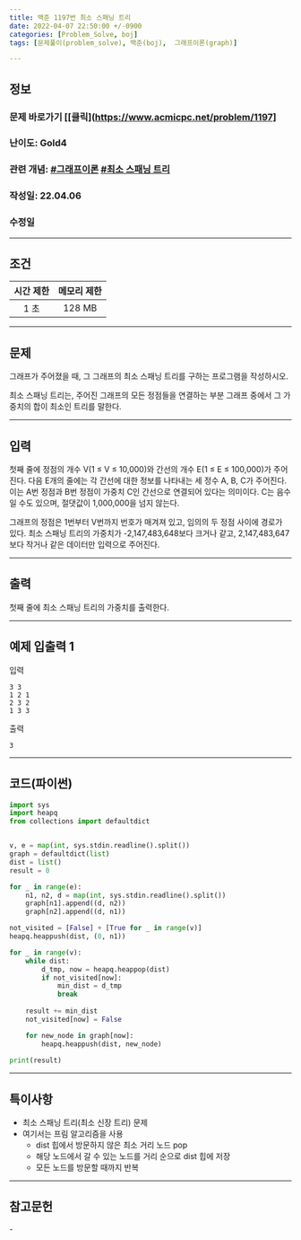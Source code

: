 ```yaml
---
title: 백준 1197번 최소 스패닝 트리
date: 2022-04-07 22:50:00 +/-0900
categories: [Problem_Solve, boj]
tags: [문제풀이(problem_solve), 백준(boj),  그래프이론(graph)]

---
```

## 정보
### 문제 바로가기 [[클릭](https://www.acmicpc.net/problem/1197]
### 난이도: Gold4
### 관련 개념: [#그래프이론](https://www.acmicpc.net/problemset?sort=ac_desc&algo=7) [#최소 스패닝 트리](https://www.acmicpc.net/problemset?sort=ac_desc&algo=49)
### 작성일: 22.04.06
### 수정일

---
## 조건

시간 제한|메모리 제한
:---:|:---:
1 초|128 MB

---
## 문제
그래프가 주어졌을 때, 그 그래프의 최소 스패닝 트리를 구하는 프로그램을 작성하시오.

최소 스패닝 트리는, 주어진 그래프의 모든 정점들을 연결하는 부분 그래프 중에서 그 가중치의 합이 최소인 트리를 말한다.

---
## 입력
첫째 줄에 정점의 개수 V(1 ≤ V ≤ 10,000)와 간선의 개수 E(1 ≤ E ≤ 100,000)가 주어진다. 다음 E개의 줄에는 각 간선에 대한 정보를 나타내는 세 정수 A, B, C가 주어진다. 이는 A번 정점과 B번 정점이 가중치 C인 간선으로 연결되어 있다는 의미이다. C는 음수일 수도 있으며, 절댓값이 1,000,000을 넘지 않는다.

그래프의 정점은 1번부터 V번까지 번호가 매겨져 있고, 임의의 두 정점 사이에 경로가 있다. 최소 스패닝 트리의 가중치가 -2,147,483,648보다 크거나 같고, 2,147,483,647보다 작거나 같은 데이터만 입력으로 주어진다.

---
## 출력
첫째 줄에 최소 스패닝 트리의 가중치를 출력한다.

---
## 예제 입출력 1
입력
```
3 3
1 2 1
2 3 2
1 3 3
```

출력
```
3
```

---
## 코드(파이썬)
```python
import sys
import heapq
from collections import defaultdict


v, e = map(int, sys.stdin.readline().split())
graph = defaultdict(list)
dist = list()
result = 0

for _ in range(e):
    n1, n2, d = map(int, sys.stdin.readline().split())
    graph[n1].append((d, n2))
    graph[n2].append((d, n1))

not_visited = [False] + [True for _ in range(v)]
heapq.heappush(dist, (0, n1))

for _ in range(v):
    while dist:
        d_tmp, now = heapq.heappop(dist)
        if not_visited[now]:
            min_dist = d_tmp
            break
    
    result += min_dist
    not_visited[now] = False

    for new_node in graph[now]:
        heapq.heappush(dist, new_node)
        
print(result)

```

---
## 특이사항
- 최소 스패닝 트리(최소 신장 트리) 문제
- 여기서는 프림 알고리즘을 사용
  - dist 힙에서 방문하지 않은 최소 거리 노드 pop
  - 해당 노드에서 갈 수 있는 노드를 거리 순으로 dist 힙에 저장
  - 모든 노드를 방문할 때까지 반복

---
## 참고문헌
\- 
